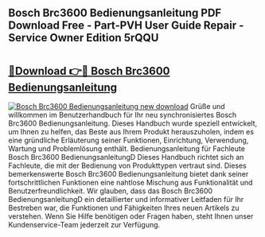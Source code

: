 ## Bosch Brc3600 Bedienungsanleitung PDF Download Free - Part-PVH User Guide Repair - Service Owner Edition 5rQQU

# <h2><a href="http://df5rwtf.blite.top/?on=Bosch+Brc3600+Bedienungsanleitung">🔗Download 👉🔴 Bosch Brc3600 Bedienungsanleitung</a></h2>

[![Bosch Brc3600 Bedienungsanleitung new download](https://i.imgur.com/lujVjoI.png)](http://df5rwtf.blite.top/?on=Bosch+Brc3600+Bedienungsanleitung)
Grüße und willkommen im Benutzerhandbuch für Ihr neu synchronisiertes Bosch Brc3600 Bedienungsanleitung. Dieses Handbuch wurde speziell entwickelt, um Ihnen zu helfen, das Beste aus Ihrem Produkt herauszuholen, indem es eine gründliche Erläuterung seiner Funktionen, Einrichtung, Verwendung, Wartung und Problemlösung enthält. Bedienungsanleitung für Fachleute Bosch Brc3600 BedienungsanleitungD Dieses Handbuch richtet sich an Fachleute, die mit der Bedienung von Produkttypen vertraut sind. Dieses bemerkenswerte Bosch Brc3600 Bedienungsanleitung bietet dank seiner fortschrittlichen Funktionen eine nahtlose Mischung aus Funktionalität und Benutzerfreundlichkeit. Wir glauben, dass das Bosch Brc3600 BedienungsanleitungD ein detaillierter und informativer Leitfaden für Ihr Bestreben war, die Funktionen und Fähigkeiten Ihres neuen Artikels zu verstehen. Wenn Sie Hilfe benötigen oder Fragen haben, steht Ihnen unser Kundenservice-Team jederzeit zur Verfügung.
